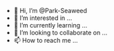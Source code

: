 - 👋 Hi, I’m @Park-Seaweed
- 👀 I’m interested in ...
- 🌱 I’m currently learning ...
- 💞️ I’m looking to collaborate on ...
- 📫 How to reach me ...

<!---
Park-Seaweed/Park-Seaweed is a ✨ special ✨ repository because its `README.md` (this file) appears on your GitHub profile.
You can click the Preview link to take a look at your changes.
--->
